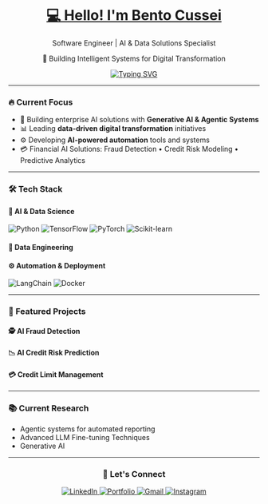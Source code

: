 <p align="center">
  <h1 align="center"><a href="https://www.linkedin.com/in/bentocussei">💻 Hello! I'm Bento Cussei</a></h1>
  <p align="center">Software Engineer | AI & Data Solutions Specialist</p>
  <p align="center">🚀 Building Intelligent Systems for Digital Transformation</p>
</p>

<p align="center">
  <a href="https://git.io/typing-svg"><img src="https://readme-typing-svg.demolab.com?font=Fira+Code&weight=600&size=22&duration=4000&pause=1000&color=22D3EE&center=true&vCenter=true&width=600&lines=Specializing+in+Data+Analytics+%26+Data+Science;AI-Powered+Automation;Data+Driven+Decision+Making" alt="Typing SVG" /></a>
</p>

---

### 🔥 Current Focus
- 🧩 Building enterprise AI solutions with **Generative AI & Agentic Systems**
- 📊 Leading **data-driven digital transformation** initiatives
- ⚙️ Developing **AI-powered automation** tools and systems
- 💳 Financial AI Solutions: Fraud Detection • Credit Risk Modeling • Predictive Analytics

---

### 🛠️ Tech Stack

#### 🤖 AI & Data Science
![Python](https://img.shields.io/badge/Python-3776AB?style=for-the-badge&logo=python&logoColor=white)
![TensorFlow](https://img.shields.io/badge/TensorFlow-FF6F00?style=for-the-badge&logo=tensorflow&logoColor=white)
![PyTorch](https://img.shields.io/badge/PyTorch-EE4C2C?style=for-the-badge&logo=pytorch&logoColor=white)
![Scikit-learn](https://img.shields.io/badge/Scikit--learn-F7931E?style=for-the-badge&logo=scikit-learn&logoColor=white)

#### 💾 Data Engineering

#### ⚙️ Automation & Deployment
![LangChain](https://img.shields.io/badge/LangChain-00ADD8?style=for-the-badge&logo=langchain&logoColor=white)
![Docker](https://img.shields.io/badge/Docker-2496ED?style=for-the-badge&logo=docker&logoColor=white)

---

### 💼 Featured Projects

#### 🕵️ AI Fraud Detection

#### 📉 AI Credit Risk Prediction

#### 💳 Credit Limit Management

---

### 📚 Current Research
- Agentic systems for automated reporting
- Advanced LLM Fine-tuning Techniques
- Generative AI

---

<div align="center">
  <h3>💌 Let's Connect</h3>
  <a href="https://www.linkedin.com/in/bentocussei" target="_blank">
    <img src="https://img.shields.io/badge/LinkedIn-0077B5?style=for-the-badge&logo=linkedin&logoColor=white" alt="LinkedIn">
  </a>
  <a href="https://bentobenack.com" target="_blank">
    <img src="https://img.shields.io/badge/Portfolio-FF7139?style=for-the-badge&logo=firefox&logoColor=white" alt="Portfolio">
  </a>
  <a href="mailto:bentocussei@gmail.com">
    <img src="https://img.shields.io/badge/Gmail-D14836?style=for-the-badge&logo=gmail&logoColor=white" alt="Gmail">
  </a>
  <a href="https://www.instagram.com/bcussei" target="_blank">
    <img src="https://img.shields.io/badge/Instagram-E4405F?style=for-the-badge&logo=instagram&logoColor=white" alt="Instagram">
  </a>
</div>
